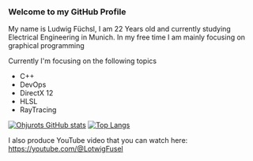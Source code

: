 ### Welcome to my GitHub Profile
My name is Ludwig Füchsl, I am 22 Years old and currently studying Electrical Engineering in Munich. In my free time I am mainly focusing on graphical programming 

Currently I'm focusing on the following topics
- C++
- DevOps
- DirectX 12
- HLSL 
- RayTracing

[![Ohjurots GitHub stats](https://github-readme-stats.vercel.app/api?username=Ohjurot&hide=contribs&show_icons=true&theme=calm)](https://github.com/anuraghazra/github-readme-stats) [![Top Langs](https://github-readme-stats.vercel.app/api/top-langs/?username=Ohjurot&theme=calm&langs_count=2)](https://github.com/anuraghazra/github-readme-stats)

I also produce YouTube video that you can watch here: https://youtube.com/@LotwigFusel
